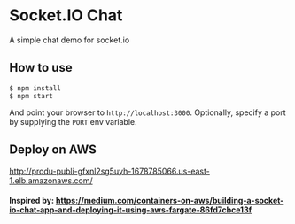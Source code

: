 # Socket.IO Chat

A simple chat demo for socket.io

## How to use

```
$ npm install
$ npm start
```

And point your browser to `http://localhost:3000`. Optionally, specify
a port by supplying the `PORT` env variable.

## Deploy on AWS

http://produ-publi-gfxnl2sg5uyh-1678785066.us-east-1.elb.amazonaws.com/

#### Inspired by: https://medium.com/containers-on-aws/building-a-socket-io-chat-app-and-deploying-it-using-aws-fargate-86fd7cbce13f
